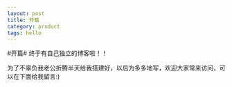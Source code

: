 ```yaml
---
layout: post
title: 开篇
category: product
tags: hello
---
```


#开篇#
终于有自己独立的博客啦！！ 
   
为了不辜负我老公折腾半天给我搭建好，以后为多多地写，欢迎大家常来访问，可以在下面给我留言:)